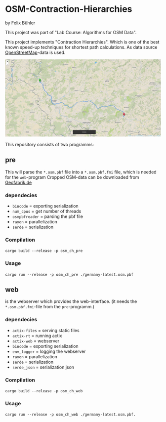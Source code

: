 # OSM-Contraction-Hierarchies
by Felix Bühler

This project was part of "Lab Course: Algorithms for OSM Data".

This project implements "Contraction Hierarchies". Which is one of the best known speed-up techniques for shortest path calculations. As data source [OpenStreetMap](https://www.openstreetmap.org)-data is used.

![screenshot](./screenshot-osm_ch.png)

This repository consists of two programms:

## pre

This will parse the `*.osm.pbf` file into a `*.osm.pbf.fmi` file, which is needed for the `web`-program
Cropped OSM-data can be downloaded from [Geofabrik.de](https://download.geofabrik.de/index.html)

### dependecies

- `bincode` = exporting serialization
- `num_cpus` = get number of threads
- `osmpbfreader` = parsing the pbf file
- `rayon` = parallelization
- `serde` = serialization


### Compilation
`cargo build --release -p osm_ch_pre`

### Usage
`cargo run --release -p osm_ch_pre ./germany-latest.osm.pbf`

## web

is the webserver which provides the web-interface. (it needs the `*.osm.pbf.fmi`-file from the `pre`-programm.)

### dependecies

- `actix-files` = serving static files
- `actix-rt` = running actix
- `actix-web` = webserver
- `bincode` = exporting serialization
- `env_logger` = logging the webserver
- `rayon` = parallelization
- `serde` = serialization
- `serde_json` = serialization json

### Compilation

`cargo build --release -p osm_ch_web`

### Usage

`cargo run --release -p osm_ch_web ./germany-latest.osm.pbf.`